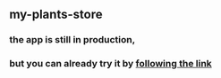 ## my-plants-store

### the app is still in production, 
### but you can already try it by [following the link](https://my-plants-store.netlify.app/)
